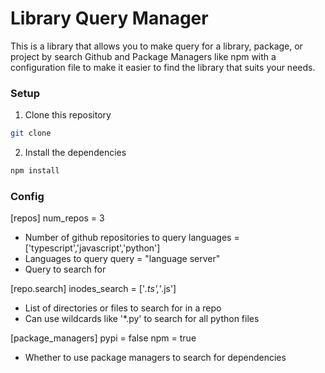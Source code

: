 # Library Query Manager
This is a library that allows you to make query for a library, package, or project by search Github and Package Managers like npm with a configuration file to make it easier to find the library that suits your needs.


### Setup
1. Clone this repository
```bash
git clone 
```
2. Install the dependencies
```bash
npm install
```

### Config
[repos]
num_repos = 3
- Number of github repositories to query
languages = ['typescript','javascript','python']
- Languages to query
query = "language server"
- Query to search for

[repo.search]
inodes_search = ['*.ts','*.js']
- List of directories or files to search for in a repo
- Can use wildcards like '*.py' to search for all python files

[package_managers]
pypi = false
npm = true
- Whether to use package managers to search for dependencies



